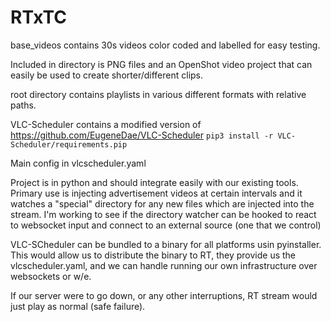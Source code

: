 # RTxTC

base_videos contains 30s videos color coded and labelled for easy testing.

Included in directory is PNG files and an OpenShot video project that can easily be used to create shorter/different clips.

root directory contains playlists in various different formats with relative paths.

VLC-Scheduler contains a modified version of https://github.com/EugeneDae/VLC-Scheduler
`pip3 install -r VLC-Scheduler/requirements.pip`

Main config in vlcscheduler.yaml

Project is in python and should integrate easily with our existing tools. Primary use is injecting advertisement videos at certain intervals and it watches a "special" directory for any new files which are injected into the stream.
I'm working to see if the directory watcher can be hooked to react to websocket input and connect to an external source (one that we control)

VLC-SCheduler can be bundled to a binary for all platforms usin pyinstaller. This would allow us to distribute the binary to RT, they provide us the vlcscheduler.yaml, and we can handle running our own infrastructure over websockets or w/e.

If our server were to go down, or any other interruptions, RT stream would just play as normal (safe failure).